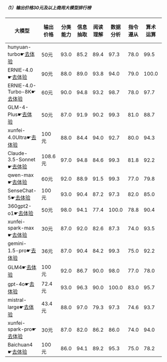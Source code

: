 
##### （1）输出价格30元及以上商用大模型排行榜
| 大模型 |  输出价格  | 分类能力 | 信息抽取 | 阅读理解 | 数据分析 | 指令遵从 | 算术运算 |初中数学|符号推理|代词理解|诗词匹配|公务员考试|律师资格考试|高考|总分   | 排名 |
|-------|----------|---------|---------|--------|--------|---------|---------|-------|------|------|-------|--------|----------|---|----|-----|
|hunyuan-turbo☛[去体验](https://easyllm.site/static/modelcompare.html?type=proprietary)|50元|93.0|85.2|89.4|                    97.3|78.0|99.5|93.7|83.2|                    92.0|82.4|82.6|69.1|                    90.6|85.9|1|
|ERNIE-4.0☛[去体验](https://easyllm.site/static/modelcompare.html?type=proprietary)|90元|88.0|89.0|93.8|                    94.0|79.0|100.0|88.6|82.8|                    92.0|84.0|76.0|61.0|                    83.7|84.8|2|
|ERNIE-4.0-Turbo-8K☛[去体验](https://easyllm.site/static/modelcompare.html?type=proprietary)|60元|90.0|94.8|93.2|                    98.7|78.0|97.7|82.9|82.8|                    92.7|86.4|71.7|58.6|                    81.0|84.1|3|
|GLM-4-Plus☛[去体验](https://easyllm.site/static/modelcompare.html?type=proprietary)|50元|87.0|91.9|90.2|                    99.3|81.0|88.7|89.5|87.0|                    90.9|89.4|76.7|56.8|                    86.9|84.1|4|
|xunfei-4.0Ultra☛[去体验](https://easyllm.site/static/modelcompare.html?type=proprietary)|100元|88.0|84.4|94.0|                    92.7|80.0|94.3|93.7|81.9|                    92.0|85.0|72.0|62.0|                    83.1|82.9|5|
|Claude-3.5-Sonnet☛[去体验](https://easyllm.site/static/modelcompare.html?type=proprietary)|108.6元|97.0|94.8|84.6|                    99.3|81.8|92.2|82.7|91.1|                    95.1|86.1|64.0|42.0|                    73.9|82.2|6|
|qwen-max☛[去体验](https://easyllm.site/static/modelcompare.html?type=proprietary)|60元|92.0|88.9|91.5|                    99.3|77.0|79.8|91.9|74.5|                    93.0|88.9|73.6|47.0|                    84.5|81.9|7|
|SenseChat-5☛[去体验](https://easyllm.site/static/modelcompare.html?type=proprietary)|100元|93.0|90.4|87.2|                    97.3|82.0|85.0|82.9|86.2|                    90.0|86.0|70.0|45.0|                    74.8|81.4|8|
|360gpt2-o1☛[去体验](https://easyllm.site/static/modelcompare.html?type=proprietary)|50元|98.0|94.1|77.4|                    100.0|78.8|90.4|91.5|85.5|                    89.2|83.8|70.5|48.0|                    79.9|81.2|9|
|xunfei-spark-max☛[去体验](https://easyllm.site/static/modelcompare.html?type=proprietary)|30元|87.0|92.0|82.6|                    87.3|74.0|93.5|93.7|72.5|                    91.6|87.0|70.4|59.6|                    84.7|80.9|10|
|gemini-1.5-pro☛[去体验](https://easyllm.site/static/modelcompare.html?type=proprietary)|36元|87.0|90.4|84.2|                    99.3|75.0|92.2|92.5|85.9|                    91.3|84.2|69.7|31.3|                    77.7|80.4|11|
|GLM4☛[去体验](https://easyllm.site/static/modelcompare.html?type=proprietary)|100元|92.0|86.7|90.0|                    98.0|77.0|78.0|84.3|77.0|                    93.0|83.0|64.0|38.0|                    81.3|79.5|12|
|gpt-4o☛[去体验](https://easyllm.site/static/modelcompare.html?type=proprietary)|72.4元|93.0|96.3|90.0|                    100.0|83.0|95.7|81.1|72.8|                    87.1|82.7|67.6|35.0|                    72.7|79.5|13|
|mistral-large☛[去体验](https://easyllm.site/static/modelcompare.html?type=proprietary)|43.4元|88.0|97.0|79.3|                    97.3|74.6|93.7|88.7|89.5|                    91.3|82.6|66.5|33.5|                    69.8|79.3|14|
|xunfei-spark-pro☛[去体验](https://easyllm.site/static/modelcompare.html?type=proprietary)|30元|87.0|82.0|86.2|                    86.0|74.0|94.0|94.6|35.0|                    90.9|86.9|60.8|63.0|                    78.4|76.8|15|
|Baichuan4☛[去体验](https://easyllm.site/static/modelcompare.html?type=proprietary)|100元|86.0|94.1|89.2|                    95.3|75.0|78.2|75.1|82.3|                    90.0|83.0|62.0|34.4|                    71.6|74.5|16|

